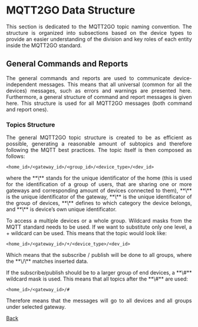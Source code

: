 
# MQTT2GO Data Structure
<p align="justify">
This section is dedicated to the MQTT2GO topic naming convention. The structure is organized into subsections based on the device types to provide an easier understanding of the division and key roles of each entity inside the MQTT2GO standard.
</p>

## General Commands and Reports
<p align="justify">
The general commands and reports are used to communicate device-independent messages. This means that all universal (common for all the devices) messages, such as errors and warnings are presented here. Furthermore, a general structure of command and report messages is given here. This structure is used for all MQTT2GO messages (both command and report ones).
</p>

### Topics Structure
<p align="justify">
The general MQTT2GO topic structure is created to be as efficient as possible, generating a reasonable amount of subtopics and therefore following the MQTT best practices. The topic itself is then composed as follows:
</p>

```
<home_id>/<gateway_id>/<group_id>/<device_type>/<dev_id>
```

<p align="justify">
where the **\<home_id\>** stands for the unique identificator of the home (this is used for the identification of a group of users, that are sharing one or more gateways and corresponding amount of devices connected to them),
**\<gateway_id\>** is the unique identificator of the gateway,
**\<group_id\>** is the unique identificator of the group of devices,
**\<device_type\>** defines to which category the device belongs,
and **\<dev_id\>** is device’s own unique identificator.
</p>

<p align="justify">
To access a multiple devices or a whole group. Wildcard masks from the MQTT standard needs to be used. If we want to substitute only one level, a + wildcard can be used. This means that the topic would look like:
</p>

```
<home_id>/<gateway_id>/+/<device_type>/<dev_id>
```

<p align="justify">
Which means that the subscribe / publish will be done to all groups, where the **\<device_type\>/\<dev_id\>** matches inserted data.
</p>

<p align="justify">
If the subscribe/publish should be to a larger group of end devices, a **\#** wildcard mask is used. This means that all topics after the **\#** are used:
</p>

```
<home_id>/<gateway_id>/#
```

<p align="justify">
Therefore means that the messages will go to all devices and all groups under selected gateway.
</p>

[Back](./)